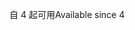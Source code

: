 <span data-ttu-id="2f692-101">自 4 起可用</span><span class="sxs-lookup"><span data-stu-id="2f692-101">Available since 4</span></span>